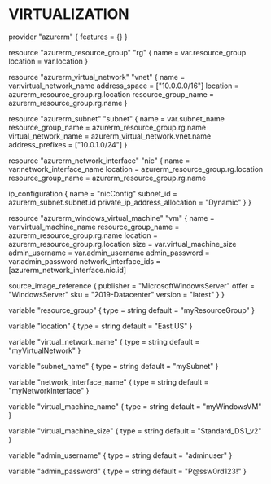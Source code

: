 # VIRTUALIZATION
provider "azurerm" {
  features = {}
}

resource "azurerm_resource_group" "rg" {
  name     = var.resource_group
  location = var.location
}

resource "azurerm_virtual_network" "vnet" {
  name                = var.virtual_network_name
  address_space       = ["10.0.0.0/16"]
  location            = azurerm_resource_group.rg.location
  resource_group_name = azurerm_resource_group.rg.name
}

resource "azurerm_subnet" "subnet" {
  name                 = var.subnet_name
  resource_group_name  = azurerm_resource_group.rg.name
  virtual_network_name = azurerm_virtual_network.vnet.name
  address_prefixes     = ["10.0.1.0/24"]
}

resource "azurerm_network_interface" "nic" {
  name                = var.network_interface_name
  location            = azurerm_resource_group.rg.location
  resource_group_name = azurerm_resource_group.rg.name

  ip_configuration {
    name                          = "nicConfig"
    subnet_id                     = azurerm_subnet.subnet.id
    private_ip_address_allocation = "Dynamic"
  }
}

resource "azurerm_windows_virtual_machine" "vm" {
  name                  = var.virtual_machine_name
  resource_group_name   = azurerm_resource_group.rg.name
  location              = azurerm_resource_group.rg.location
  size                  = var.virtual_machine_size
  admin_username        = var.admin_username
  admin_password        = var.admin_password
  network_interface_ids = [azurerm_network_interface.nic.id]

  source_image_reference {
    publisher = "MicrosoftWindowsServer"
    offer     = "WindowsServer"
    sku       = "2019-Datacenter"
    version   = "latest"
  }
}

variable "resource_group" {
  type    = string
  default = "myResourceGroup"
}

variable "location" {
  type    = string
  default = "East US"
}

variable "virtual_network_name" {
  type    = string
  default = "myVirtualNetwork"
}

variable "subnet_name" {
  type    = string
  default = "mySubnet"
}

variable "network_interface_name" {
  type    = string
  default = "myNetworkInterface"
}

variable "virtual_machine_name" {
  type    = string
  default = "myWindowsVM"
}

variable "virtual_machine_size" {
  type    = string
  default = "Standard_DS1_v2"
}

variable "admin_username" {
  type    = string
  default = "adminuser"
}

variable "admin_password" {
  type    = string
  default = "P@ssw0rd123!"
}
